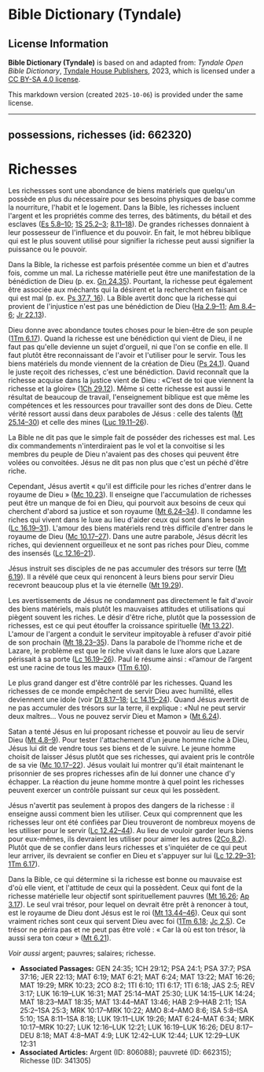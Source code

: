 # Bible Dictionary (Tyndale)

## License Information

**Bible Dictionary (Tyndale)** is based on and adapted from: _Tyndale Open Bible Dictionary_, [Tyndale House Publishers](https://tyndaleopenresources.com/), 2023, which is licensed under a [CC BY-SA 4.0 license](https://creativecommons.org/licenses/by-sa/4.0/legalcode.en).

This markdown version (created `2025-10-06`) is provided under the same license.



--------------------------------

## possessions, richesses (id: 662320)

Richesses
=========

Les richessses sont une abondance de biens matériels que quelqu'un possède en plus du nécessaire pour ses besoins physiques de base comme la nourriture, l'habit et le logement. Dans la Bible, les richesses incluent l'argent et les propriétés comme des terres, des bâtiments, du bétail et des esclaves ([Es 5\.8–10](https://ref.ly/Isa5:8-Isa5:10); [1S 25\.2–3](https://ref.ly/1Sam25:2-1Sam25:3); [8\.11–18](https://ref.ly/1Sam8:11-1Sam8:18)). De grandes richesses donnaient à leur possesseur de l'influence et du pouvoir. En fait, le mot hébreu biblique qui est le plus souvent utilisé pour signifier la richesse peut aussi signifier la puissance ou le pouvoir.

Dans la Bible, la richesse est parfois présentée comme un bien et d'autres fois, comme un mal. La richesse matérielle peut être une manifestation de la bénédiction de Dieu (p. ex. [Gn 24\.35](https://ref.ly/Gen24:35)). Pourtant, la richesse peut également être associée aux méchants qui la désirent et la recherchent en faisant ce qui est mal (p. ex. [Ps 37\.7, 16](https://ref.ly/Ps37:7,Ps37:16)). La Bible avertit donc que la richesse qui provient de l'injustice n'est pas une bénédiction de Dieu ([Ha 2\.9–11](https://ref.ly/Hab2:9-Hab2:11); [Am 8\.4–6](https://ref.ly/Amos8:4-Amos8:6); [Jr 22\.13](https://ref.ly/Jer22:13)).

Dieu donne avec abondance toutes choses pour le bien\-être de son peuple ([1Tm 6\.17](https://ref.ly/1Tim6:17)). Quand la richesse est une bénédiction qui vient de Dieu, il ne faut pas qu'elle devienne un sujet d'orgueil, ni que l'on se confie en elle. Il faut plutôt être reconnaissant de l'avoir et l'utiliser pour le servir. Tous les biens matériels du monde viennent de la création de Dieu ([Ps 24\.1](https://ref.ly/Ps24:1)). Quand le juste reçoit des richesses, c'est une bénédiction. David reconnaît que la richesse acquise dans la justice vient de Dieu : «C’est de toi que viennent la richesse et la gloire» ([1Ch 29\.12](https://ref.ly/1Chr29:12)). Même si cette richesse est aussi le résultat de beaucoup de travail, l'enseignement biblique est que même les compétences et les ressources pour travailler sont des dons de Dieu. Cette vérité ressort aussi dans deux paraboles de Jésus : celle des talents ([Mt 25\.14–30](https://ref.ly/Matt25:14-Matt25:30)) et celle des mines ([Luc 19\.11–26](https://ref.ly/Luke19:11-Luke19:26)).

La Bible ne dit pas que le simple fait de posséder des richesses est mal. Les dix commandements n'interdiraient pas le vol et la convoitise si les membres du peuple de Dieu n'avaient pas des choses qui peuvent être volées ou convoitées. Jésus ne dit pas non plus que c'est un péché d'être riche.

Cependant, Jésus avertit « qu'il est difficile pour les riches d'entrer dans le royaume de Dieu » ([Mc 10\.23](https://ref.ly/Mark10:23)). Il enseigne que l'accumulation de richesses peut être un manque de foi en Dieu, qui pourvoit aux besoins de ceux qui cherchent d'abord sa justice et son royaume ([Mt 6\.24–34](https://ref.ly/Matt6:24-Matt6:34)). Il condamne les riches qui vivent dans le luxe au lieu d'aider ceux qui sont dans le besoin ([Lc 16\.19–31](https://ref.ly/Luke16:19-Luke16:31)). L'amour des biens matériels rend très difficile d'entrer dans le royaume de Dieu ([Mc 10\.17–27](https://ref.ly/Mark10:17-Mark10:27)). Dans une autre parabole, Jésus décrit les riches, qui deviennent orgueilleux et ne sont pas riches pour Dieu, comme des insensés ([Lc 12\.16–21](https://ref.ly/Luke12:16-Luke12:21)).

Jésus instruit ses disciples de ne pas accumuler des trésors sur terre ([Mt 6\.19](https://ref.ly/Matt6:19)). Il a révélé que ceux qui renoncent à leurs biens pour servir Dieu recevront beaucoup plus et la vie éternelle ([Mt 19\.29](https://ref.ly/Matt19:29)).

Les avertissements de Jésus ne condamnent pas directement le fait d'avoir des biens matériels, mais plutôt les mauvaises attitudes et utilisations qui piègent souvent les riches. Le désir d'être riche, plutôt que la possession de richesses, est ce qui peut étouffer la croissance spirituelle ([Mt 13\.22](https://ref.ly/Matt13:22)). L'amour de l'argent a conduit le serviteur impitoyable à refuser d'avoir pitié de son prochain ([Mt 18\.23–35](https://ref.ly/Matt18:23-Matt18:35)). Dans la parabole de l'homme riche et de Lazare, le problème est que le riche vivait dans le luxe alors que Lazare périssait à sa porte ([Lc 16\.19–26](https://ref.ly/Luke16:19-Luke16:26)). Paul le résume ainsi : «l’amour de l’argent est une racine de tous les maux» ([1Tm 6\.10](https://ref.ly/1Tim6:10)).

Le plus grand danger est d'être contrôlé par les richesses. Quand les richesses de ce monde empêchent de servir Dieu avec humilité, elles deviennent une idole (voir [Dt 8\.17–18](https://ref.ly/Deut8:17-Deut8:18); [Lc 14\.15–24](https://ref.ly/Luke14:15-Luke14:24)). Quand Jésus avertit de ne pas accumuler des trésors sur la terre, il explique : «Nul ne peut servir deux maîtres… Vous ne pouvez servir Dieu et Mamon » ([Mt 6\.24](https://ref.ly/Matt6:24)). 

Satan a tenté Jésus en lui proposant richesse et pouvoir au lieu de servir Dieu ([Mt 4\.8–9](https://ref.ly/Matt4:8-Matt4:9)). Pour tester l'attachement d'un jeune homme riche à Dieu, Jésus lui dit de vendre tous ses biens et de le suivre. Le jeune homme choisit de laisser Jésus plutôt que ses richesses, qui avaient pris le contrôle de sa vie ([Mc 10\.17–22](https://ref.ly/Mark10:17-Mark10:22)). Jésus voulait lui montrer qu'il était maintenant le prisonnier de ses propres richesses afin de lui donner une chance d'y échapper. La réaction du jeune homme montre à quel point les richesses peuvent exercer un contrôle puissant sur ceux qui les possèdent.

Jésus n'avertit pas seulement à propos des dangers de la richesse : il enseigne aussi comment bien les utiliser. Ceux qui comprennent que les richesses leur ont été confiées par Dieu trouveront de nombreux moyens de les utiliser pour le servir ([Lc 12\.42–44](https://ref.ly/Luke12:42-Luke12:44)). Au lieu de vouloir garder leurs biens pour eux\-mêmes, ils devraient les utiliser pour aimer les autres ([2Co 8\.2](https://ref.ly/2Cor8:2)). Plutôt que de se confier dans leurs richesses et s'inquiéter de ce qui peut leur arriver, ils devraient se confier en Dieu et s'appuyer sur lui ([Lc 12\.29–31](https://ref.ly/Luke12:29-Luke12:31); [1Tm 6\.17](https://ref.ly/1Tim6:17)).

Dans la Bible, ce qui détermine si la richesse est bonne ou mauvaise est d'où elle vient, et l'attitude de ceux qui la possèdent. Ceux qui font de la richesse matérielle leur objectif sont spirituellement pauvres ([Mt 16\.26](https://ref.ly/Matt16:26); [Ap 3\.17](https://ref.ly/Rev3:17)). Le seul vrai trésor, pour lequel on devrait être prêt à renoncer à tout, est le royaume de Dieu dont Jésus est le roi ([Mt 13\.44–46](https://ref.ly/Matt13:44-Matt13:46)). Ceux qui sont vraiment riches sont ceux qui servent Dieu avec foi ([1Tm 6\.18](https://ref.ly/1Tim6:18); [Jc 2\.5](https://ref.ly/Jas2:5)). Ce trésor ne périra pas et ne peut pas être volé : « Car là où est ton trésor, là aussi sera ton cœur » ([Mt 6\.21](https://ref.ly/Matt6:21)).

*Voir aussi* argent; pauvres; salaires; richesse.

* **Associated Passages:** GEN 24:35; 1CH 29:12; PSA 24:1; PSA 37:7; PSA 37:16; JER 22:13; MAT 6:19; MAT 6:21; MAT 6:24; MAT 13:22; MAT 16:26; MAT 19:29; MRK 10:23; 2CO 8:2; 1TI 6:10; 1TI 6:17; 1TI 6:18; JAS 2:5; REV 3:17; LUK 16:19–LUK 16:31; MAT 25:14–MAT 25:30; LUK 14:15–LUK 14:24; MAT 18:23–MAT 18:35; MAT 13:44–MAT 13:46; HAB 2:9–HAB 2:11; 1SA 25:2–1SA 25:3; MRK 10:17–MRK 10:22; AMO 8:4–AMO 8:6; ISA 5:8–ISA 5:10; 1SA 8:11–1SA 8:18; LUK 19:11–LUK 19:26; MAT 6:24–MAT 6:34; MRK 10:17–MRK 10:27; LUK 12:16–LUK 12:21; LUK 16:19–LUK 16:26; DEU 8:17–DEU 8:18; MAT 4:8–MAT 4:9; LUK 12:42–LUK 12:44; LUK 12:29–LUK 12:31
* **Associated Articles:** Argent (ID: 806088); pauvreté (ID: 662315); Richesse (ID: 341305)

